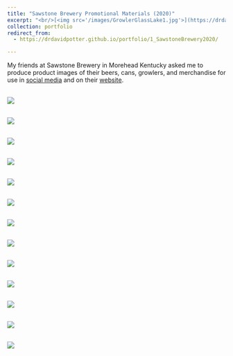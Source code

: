 ```yaml
---
title: "Sawstone Brewery Promotional Materials (2020)"
excerpt: "<br/>[<img src='/images/GrowlerGlassLake1.jpg'>](https://drdavidpotter.github.io/portfolio/A_SawstoneBrewery2020/)"
collection: portfolio
redirect_from: 
  - https://drdavidpotter.github.io/portfolio/1_SawstoneBrewery2020/

---
```


My friends at Sawstone Brewery in Morehead Kentucky asked me to produce product images of their beers, cans, growlers, and merchandise for use in [social media](https://www.instagram.com/sawstonebrewingco) and on their [website](https://www.sawstonebrewing.co). 

<br/><img src='/images/GrowlerGlassLake1.jpg'>

<br/><img src='/images/1_Beer.jpg'>

<br/><img src='/images/CamperOnTable.jpg'>

<br/><img src='/images/6_Beer.jpg'>

<br/><img src='/images/Crowler2.jpg'>

<br/><img src='/images/8_Beer.jpg'>

<br/><img src='/images/FlatbillOnBar.jpg'>

<br/><img src='/images/11_Beer.jpg'>

<br/><img src='/images/GrowlerMushrooms1.jpg'>

<br/><img src='/images/Glass1.jpg'>

<br/><img src='/images/Grey.jpg'>

<br/><img src='/images/ValsSaison_Beer.jpg'>

<br/><img src='/images/TruckerNich.jpg'>